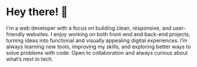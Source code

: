 <h1>Hey there! 👋</h1>
I'm a web developer with a focus on building clean, responsive, and user-friendly websites. I enjoy working on both front-end and back-end projects, turning ideas into functional and visually appealing digital experiences. I’m always learning new tools, improving my skills, and exploring better ways to solve problems with code. Open to collaboration and always curious about what’s next in tech.

<!---
achraf297/achraf297 is a ✨ special ✨ repository because its `README.md` (this file) appears on your GitHub profile.
You can click the Preview link to take a look at your changes.
--->
